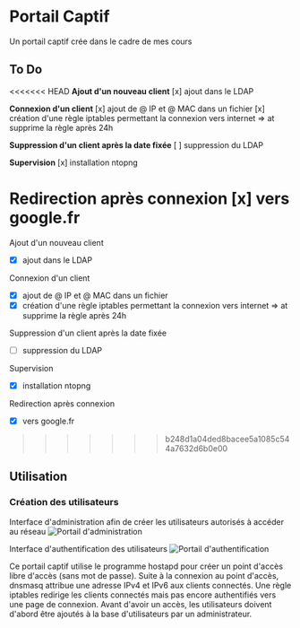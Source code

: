 # Portail Captif
Un portail captif crée dans le cadre de mes cours

## To Do
<<<<<<< HEAD
__Ajout d'un nouveau client__
[x]	ajout dans le LDAP

__Connexion d'un client__
[x]	ajout de @ IP et @ MAC dans un fichier
[x] création d'une règle iptables permettant la connexion vers internet => at supprime la règle après 24h

__Suppression d'un client après la date fixée__
[ ] suppression du LDAP

__Supervision__
[x] installation ntopng

__Redirection après connexion__
[x]	vers google.fr
=======
Ajout d'un nouveau client

- [x]	ajout dans le LDAP

Connexion d'un client

- [x]	ajout de @ IP et @ MAC dans un fichier
- [x] création d'une règle iptables permettant la connexion vers internet => at supprime la règle après 24h

Suppression d'un client après la date fixée

- [ ] suppression du LDAP

Supervision

- [x] installation ntopng

Redirection après connexion

- [x]	vers google.fr
>>>>>>> b248d1a04ded8bacee5a1085c544a7632d6b0e00

## Utilisation
### Création des utilisateurs
Interface d'administration afin de créer les utilisateurs autorisés à accéder au réseau
![Portail d'administration](htt://docs.edenpulse.com/portail_admin.png)

Interface d'authentification des utilisateurs
![Portail d'authentification](htt://docs.edenpulse.com/portail_authent.png)

Ce portail captif utilise le programme hostapd pour créer un point d'accès libre d'accès (sans mot de passe). Suite à la connexion au point d'accès, dnsmasq attribue une adresse IPv4 et IPv6 aux clients connectés. Une règle iptables redirige les clients connectés mais pas encore authentifiés vers une page de connexion. Avant d'avoir un accès, les utilisateurs doivent d'abord être ajoutés à la base d'utilisateurs par un administrateur. 
